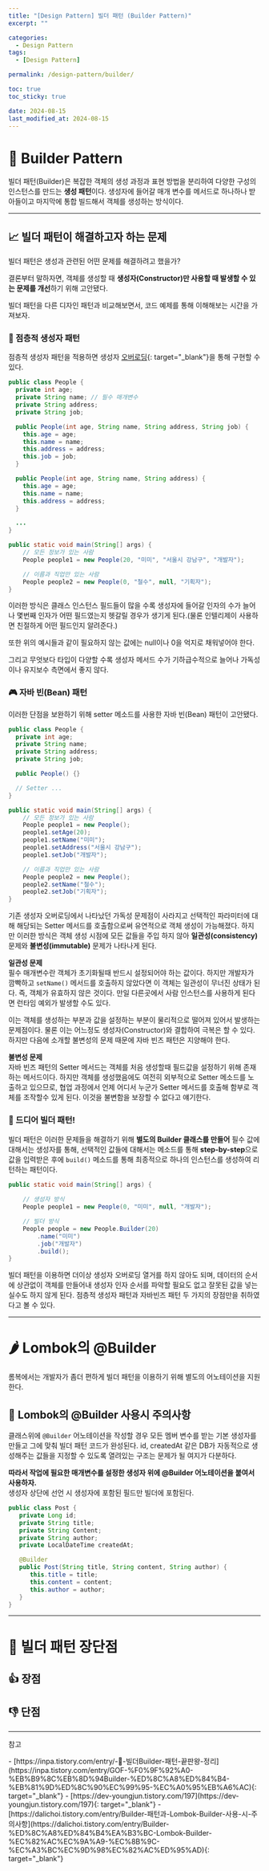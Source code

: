 ```yaml
---
title: "[Design Pattern] 빌더 패턴 (Builder Pattern)"
excerpt: ""

categories:
  - Design Pattern
tags:
  - [Design Pattern]

permalink: /design-pattern/builder/

toc: true
toc_sticky: true

date: 2024-08-15
last_modified_at: 2024-08-15
---
```

# 🏢 Builder Pattern
빌더 패턴(Builder)은 복잡한 객체의 생성 과정과 표현 방법을 분리하여 다양한 구성의 인스턴스를 만드는 **생성 패턴**이다. 생성자에 들어갈 매개 변수를 메서드로 하나하나 받아들이고 마지막에 통합 빌드해서 객체를 생성하는 방식이다.

---

## 📈 빌더 패턴이 해결하고자 하는 문제
빌더 패턴은 생성과 관련된 어떤 문제를 해결하려고 했을가?

결론부터 말하자면, 객체를 생성할 때 **생성자(Constructor)만 사용할 때 발생할 수 있는 문제를 개선**하기 위해 고안됐다.

빌더 패턴을 다른 디자인 패턴과 비교해보면서, 코드 예제를 통해 이해해보는 시간을 가져보자.

### 🎲 점층적 생성자 패턴
점층적 생성자 패턴을 적용하면 생성자 [오버로딩](){: target="_blank"}을 통해 구현할 수 있다.

```java
public class People {
  private int age;
  private String name; // 필수 매개변수
  private String address;
  private String job;

  public People(int age, String name, String address, String job) {
    this.age = age;
    this.name = name;
    this.address = address;
    this.job = job;
  }

  public People(int age, String name, String address) {
    this.age = age;
    this.name = name;
    this.address = address;
  }

  ...
}
```
```java
public static void main(String[] args) {
    // 모든 정보가 있는 사람
    People people1 = new People(20, "미미", "서울시 강남구", "개발자");

    // 이름과 직업만 있는 사람
    People people2 = new People(0, "철수", null, "기획자");
}
```
이러한 방식은 클래스 인스턴스 필드들이 많을 수록 생성자에 들어갈 인자의 수가 늘어나 몇번째 인자가 어떤 필드였는지 헷갈릴 경우가 생기게 된다.(물론 인텔리제이 사용하면 친절하게 어떤 필드인지 알려준다.) 

또한 위의 예시들과 같이 필요하지 않는 값에는 null이나 0을 억지로 채워넣어야 한다.

그리고 무엇보다 타입이 다양할 수록 생성자 메서드 수가 기하급수적으로 늘어나 가독성이나 유지보수 측면에서 좋지 않다.

### 🎮 자바 빈(Bean) 패턴
이러한 단점을 보완하기 위해 setter 메소드를 사용한 자바 빈(Bean) 패턴이 고안됐다.

```java
public class People {
  private int age;
  private String name;
  private String address;
  private String job;

  public People() {}

  // Setter ...
}
```
```java
public static void main(String[] args) {
    // 모든 정보가 있는 사람
    People people1 = new People();
    people1.setAge(20);
    people1.setName("미미");
    people1.setAddress("서울시 강남구");
    people1.setJob("개발자");

    // 이름과 직업만 있는 사람
    People people2 = new People();
    people2.setName("철수");
    people2.setJob("기획자");
}
```
기존 생성자 오버로딩에서 나타났던 가독성 문제점이 사라지고 선택적인 파라미터에 대해 해당되는 Setter 메서드를 호출함으로써 유연적으로 객체 생성이 가능해졌다. 하지만 이러한 방식은 객체 생성 시점에 모든 값들을 주입 하지 않아 **일관성(consistency)** 문제와 **불변성(immutable)** 문제가 나타나게 된다.

**일관성 문제**  
필수 매개변수란 객체가 초기화될때 반드시 설정되어야 하는 값이다. 하지만 개발자가 깜빡하고 `setName()` 메서드를 호출하지 않았다면 이 객체는 일관성이 무너진 상태가 된다. 즉, 객체가 유효하지 않은 것이다. 만일 다른곳에서 사람 인스턴스를 사용하게 된다면 런타임 예외가 발생할 수도 있다.

이는 객체를 생성하는 부분과 값을 설정하는 부분이 물리적으로 떨어져 있어서 발생하는 문제점이다. 물론 이는 어느정도 생성자(Constructor)와 결합하여 극복은 할 수 있다. 하지만 다음에 소개할 불변성의 문제 때문에 자바 빈즈 패턴은 지양해야 한다.

**불변성 문제**  
자바 빈즈 패턴의 Setter 메서드는 객체를 처음 생성할때 필드값을 설정하기 위해 존재하는 메서드이다. 하지만 객체를 생성했음에도 여전히 외부적으로 Setter 메소드를 노출하고 있으므로, 협업 과정에서 언제 어디서 누군가 Setter 메서드를 호출해 함부로 객체를 조작할수 있게 된다. 이것을 불변함을 보장할 수 없다고 얘기한다.

### 🧸 드디어 빌더 패턴!
빌더 패턴은 이러한 문제들을 해결하기 위해 **별도의 Builder 클래스를 만들어** 필수 값에 대해서는 생성자를 통해, 선택적인 값들에 대해서는 메소드를 통해 **step-by-step**으로 값을 입력받은 후에 `build()` 메소드를 통해 최종적으로 하나의 인스턴스를 생성하여 리턴하는 패턴이다.

```java
public static void main(String[] args) {
    
    // 생성자 방식
    People people1 = new People(0, "미미", null, "개발자");

    // 빌더 방식
    People people = new People.Builder(20)
        .name("미미")
        .job("개발자")
        .build();
}
```
빌더 패턴을 이용하면 더이상 생성자 오버로딩 열거를 하지 않아도 되며, 데이터의 순서에 상관없이 객체를 만들어내 생성자 인자 순서를 파악할 필요도 없고 잘못된 값을 넣는 실수도 하지 않게 된다. 점층적 생성자 패턴과 자바빈즈 패턴 두 가지의 장점만을 취하였다고 볼 수 있다.

---
# 🌶️ Lombok의 @Builder
롬복에서는 개발자가 좀더 편하게 빌더 패턴을 이용하기 위해 별도의 어노테이션을 지원한다.

## 🌵 Lombok의 @Builder 사용시 주의사항
클래스위에 `@Builder` 어노테이션을 작성할 경우 모든 멤버 변수를 받는 기본 생성자를 만들고 그에 맞춰 빌더 패턴 코드가 완성된다. id, createdAt 같은 DB가 자동적으로 생성해주는 값들을 지정할 수 있도록 열려있는 구조는 문제가 될 여지가 다분하다.

**따라서 작업에 필요한 매개변수를 설정한 생성자 위에 @Builder 어노테이션을 붙여서 사용하자.**  
생성자 상단에 선언 시 생성자에 포함된 필드만 빌더에 포함된다.
```java
public class Post {
   private Long id;
   private String title;
   private String Content;
   private String author;
   private LocalDateTime createdAt;

   @Builder
   public Post(String title, String content, String author) {
      this.title = title;
      this.content = content;
      this.author = author;
   }
}
```

---

# 🗿 빌더 패턴 장단점
## 👍 장점
## 👎 단점

---

<p class="ref">참고</p>
- [https://inpa.tistory.com/entry/-💠-빌더Builder-패턴-끝판왕-정리](https://inpa.tistory.com/entry/GOF-%F0%9F%92%A0-%EB%B9%8C%EB%8D%94Builder-%ED%8C%A8%ED%84%B4-%EB%81%9D%ED%8C%90%EC%99%95-%EC%A0%95%EB%A6%AC){: target="_blank"}
- [https://dev-youngjun.tistory.com/197](https://dev-youngjun.tistory.com/197){: target="_blank"}
- [https://dalichoi.tistory.com/entry/Builder-패턴과-Lombok-Builder-사용-시-주의사항](https://dalichoi.tistory.com/entry/Builder-%ED%8C%A8%ED%84%B4%EA%B3%BC-Lombok-Builder-%EC%82%AC%EC%9A%A9-%EC%8B%9C-%EC%A3%BC%EC%9D%98%EC%82%AC%ED%95%AD){: target="_blank"}

